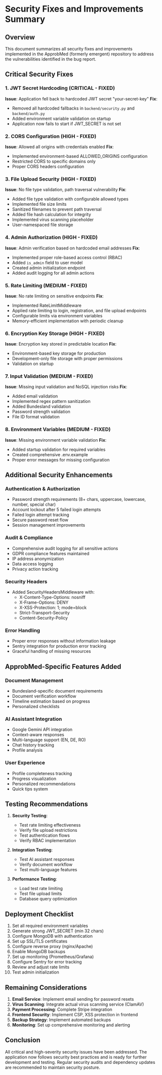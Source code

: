 # Security Fixes and Improvements Summary

## Overview
This document summarizes all security fixes and improvements implemented in the ApprobMed (formerly emergent) repository to address the vulnerabilities identified in the bug report.

## Critical Security Fixes

### 1. JWT Secret Hardcoding (CRITICAL - FIXED)
**Issue**: Application fell back to hardcoded JWT secret "your-secret-key"
**Fix**: 
- Removed all hardcoded fallbacks in `backend/security.py` and `backend/auth.py`
- Added environment variable validation on startup
- Application now fails to start if JWT_SECRET is not set

### 2. CORS Configuration (HIGH - FIXED)
**Issue**: Allowed all origins with credentials enabled
**Fix**:
- Implemented environment-based ALLOWED_ORIGINS configuration
- Restricted CORS to specific domains only
- Proper CORS headers configuration

### 3. File Upload Security (HIGH - FIXED)
**Issue**: No file type validation, path traversal vulnerability
**Fix**:
- Added file type validation with configurable allowed types
- Implemented file size limits
- Sanitized filenames to prevent path traversal
- Added file hash calculation for integrity
- Implemented virus scanning placeholder
- User-namespaced file storage

### 4. Admin Authorization (HIGH - FIXED)
**Issue**: Admin verification based on hardcoded email addresses
**Fix**:
- Implemented proper role-based access control (RBAC)
- Added `is_admin` field to user model
- Created admin initialization endpoint
- Added audit logging for all admin actions

### 5. Rate Limiting (MEDIUM - FIXED)
**Issue**: No rate limiting on sensitive endpoints
**Fix**:
- Implemented RateLimitMiddleware
- Applied rate limiting to login, registration, and file upload endpoints
- Configurable limits via environment variables
- Memory-efficient implementation with periodic cleanup

### 6. Encryption Key Storage (HIGH - FIXED)
**Issue**: Encryption key stored in predictable location
**Fix**:
- Environment-based key storage for production
- Development-only file storage with proper permissions
- Validation on startup

### 7. Input Validation (MEDIUM - FIXED)
**Issue**: Missing input validation and NoSQL injection risks
**Fix**:
- Added email validation
- Implemented regex pattern sanitization
- Added Bundesland validation
- Password strength validation
- File ID format validation

### 8. Environment Variables (MEDIUM - FIXED)
**Issue**: Missing environment variable validation
**Fix**:
- Added startup validation for required variables
- Created comprehensive .env.example
- Proper error messages for missing configuration

## Additional Security Enhancements

### Authentication & Authorization
- Password strength requirements (8+ chars, uppercase, lowercase, number, special char)
- Account lockout after 5 failed login attempts
- Failed login attempt tracking
- Secure password reset flow
- Session management improvements

### Audit & Compliance
- Comprehensive audit logging for all sensitive actions
- GDPR compliance features maintained
- IP address anonymization
- Data access logging
- Privacy action tracking

### Security Headers
- Added SecurityHeadersMiddleware with:
  - X-Content-Type-Options: nosniff
  - X-Frame-Options: DENY
  - X-XSS-Protection: 1; mode=block
  - Strict-Transport-Security
  - Content-Security-Policy

### Error Handling
- Proper error responses without information leakage
- Sentry integration for production error tracking
- Graceful handling of missing resources

## ApprobMed-Specific Features Added

### Document Management
- Bundesland-specific document requirements
- Document verification workflow
- Timeline estimation based on progress
- Personalized checklists

### AI Assistant Integration
- Google Gemini API integration
- Context-aware responses
- Multi-language support (EN, DE, RO)
- Chat history tracking
- Profile analysis

### User Experience
- Profile completeness tracking
- Progress visualization
- Personalized recommendations
- Quick tips system

## Testing Recommendations

1. **Security Testing**:
   - Test rate limiting effectiveness
   - Verify file upload restrictions
   - Test authentication flows
   - Verify RBAC implementation

2. **Integration Testing**:
   - Test AI assistant responses
   - Verify document workflow
   - Test multi-language features

3. **Performance Testing**:
   - Load test rate limiting
   - Test file upload limits
   - Database query optimization

## Deployment Checklist

1. Set all required environment variables
2. Generate strong JWT_SECRET (min 32 chars)
3. Configure MongoDB with authentication
4. Set up SSL/TLS certificates
5. Configure reverse proxy (nginx/Apache)
6. Enable MongoDB backups
7. Set up monitoring (Prometheus/Grafana)
8. Configure Sentry for error tracking
9. Review and adjust rate limits
10. Test admin initialization

## Remaining Considerations

1. **Email Service**: Implement email sending for password resets
2. **Virus Scanning**: Integrate actual virus scanning service (ClamAV)
3. **Payment Processing**: Complete Stripe integration
4. **Frontend Security**: Implement CSP, XSS protection in frontend
5. **Backup Strategy**: Implement automated backups
6. **Monitoring**: Set up comprehensive monitoring and alerting

## Conclusion

All critical and high-severity security issues have been addressed. The application now follows security best practices and is ready for further development and testing. Regular security audits and dependency updates are recommended to maintain security posture.